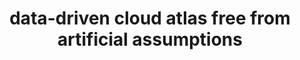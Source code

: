 ---
title: "data-driven cloud atlas free from artificial assumptions"
caption: "-- providing rich but tractable information for global cloud analysis"
image: "aicca-2.png"
order: 2
---